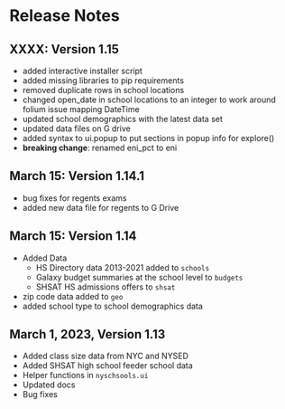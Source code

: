 Release Notes
=============

XXXX: Version 1.15
------------------
- added interactive installer script
- added missing libraries to pip requirements
- removed duplicate rows in school locations
- changed open_date in school locations to an integer to work around folium issue mapping DateTime
- updated school demographics with the latest data set
- updated data files on G drive
- added syntax to ui.popup to put sections in popup info for explore()
- **breaking change**: renamed eni_pct to eni



March 15: Version 1.14.1
------------------------
- bug fixes for regents exams
- added new data file for regents to G Drive

March 15: Version 1.14
----------------------
- Added Data
    - HS Directory data 2013-2021 added to `schools`
    - Galaxy budget summaries at the school level to `budgets`
    - SHSAT HS admissions offers to `shsat`
- zip code data added to `geo`
- added school type to school demographics data

March 1, 2023, Version 1.13
---------------------------
- Added class size data from NYC and NYSED
- Added SHSAT high school feeder school data
- Helper functions in `nyschsools.ui`
- Updated docs
- Bug fixes